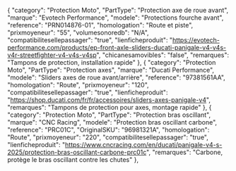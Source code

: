 
  {
    "category": "Protection Moto",
    "PartType": "Protection axe de roue avant",
    "marque": "Evotech Performance",
    "modele": "Protections fourche avant",
    "reference": "PRN014876-01",
    "homologation": "Route et piste",
    "prixmoyeneur": "55",
    "volumesonoredb": "N/A",
    "compatibilitesellepassager": "true",
    "lienficheproduit": "https://evotech-performance.com/products/ep-front-axle-sliders-ducati-panigale-v4-v4s-v4r-streetfighter-v4-v4s-v4sp",
    "chicanesamovibles": "false",
    "remarques": "Tampons de protection, installation rapide"
  },
  {
    "category": "Protection Moto",
    "PartType": "Protection axes",
    "marque": "Ducati Performance",
    "modele": "Sliders axes de roue avant/arrière",
    "reference": "97381561AA",
    "homologation": "Route",
    "prixmoyeneur": "120",
    "compatibilitesellepassager": "true",
    "lienficheproduit": "https://shop.ducati.com/fr/fr/accessoires/sliders-axes-panigale-v4",
    "remarques": "Tampons de protection pour axes, montage rapide"
  },
  {
    "category": "Protection Moto",
    "PartType": "Protection bras oscillant",
    "marque": "CNC Racing",
    "modele": "Protection bras oscillant carbone",
    "reference": "PRC01C",
    "OriginalSKU": "96981321A",
    "homologation": "Route",
    "prixmoyeneur": "220",
    "compatibilitesellepassager": "true",
    "lienficheproduit": "https://www.cncracing.com/en/ducati/panigale-v4-s-2025/protection-bras-oscillant-carbone-prc01c",
    "remarques": "Carbone, protège le bras oscillant contre les chutes"
  },
